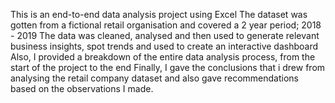 This is an end-to-end data analysis project using Excel 
The dataset was gotten from a fictional retail organisation and covered a 2 year period; 2018 - 2019
The data was cleaned, analysed and then used to generate relevant business insights, spot trends and used to create an interactive dashboard 
Also, I provided a breakdown of the entire data analysis process, from the start of the project to the end
Finally, I gave the conclusions that i drew from analysing the retail company dataset and also gave recommendations based on the observations I made.

